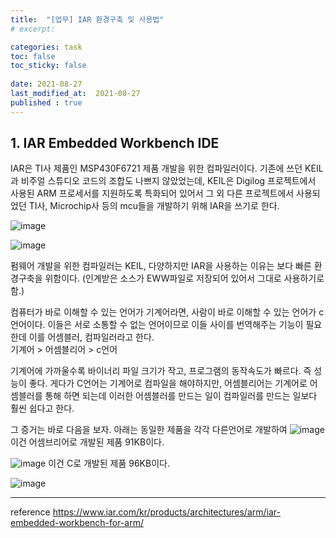 ```yaml
---
title:  "[업무] IAR 환경구축 및 사용법"
# excerpt: 

categories: task
toc: false
toc_sticky: false
 
date: 2021-08-27
last_modified_at:  2021-08-27
published : true
---
```


## 1. IAR Embedded Workbench IDE

IAR은 TI사 제품인 MSP430F6721 제품 개발을 위한 컴파일러이다. 
기존에 쓰던 KEIL과 비주얼 스튜디오 코드의 조합도 나쁘지 않았었는데, KEIL은 Digilog 프로젝트에서 사용된 ARM 프로세서를 지원하도록 특화되어 있어서 그 외 다른 프로젝트에서 사용되었던 TI사, Microchip사 등의 mcu들을 개발하기 위해 IAR을 쓰기로 한다. 

![image](https://user-images.githubusercontent.com/82863114/131090101-d9e5f507-fa96-4aa2-8146-d4bdaacff971.png)

![image](https://user-images.githubusercontent.com/82863114/131090704-f9755093-628e-44d4-940d-47afeaeea185.png)

펌웨어 개발을 위한 컴파일러는 KEIL, 다양하지만 IAR을 사용하는 이유는 보다 빠른 환경구축을 위함이다. (인계받은 소스가 EWW파일로 저장되어 있어서 그대로 사용하기로 함.)

컴퓨터가 바로 이해할 수 있는 언어가 기계어라면, 사람이 바로 이해할 수 있는 언어가 c언어이다. 이들은 서로 소통할 수 없는 언어이므로 이들 사이를 번역해주는 기능이 필요한데 이를 어셈블러, 컴파일러라고 한다.  
기계어 > 어셈블리어 > c언어

기계어에 가까울수록 바이너리 파일 크기가 작고, 프로그램의 동작속도가 빠르다. 즉 성능이 좋다. 게다가 C언어는 기계어로 컴파일을 해야하지만, 어셈블리어는 기계어로 어셈블러를 통해 하면 되는데 이러한 어셈블러를 만드는 일이 컴파일러를 만드는 일보다 훨씬 쉽다고 한다. 

그 증거는 바로 다음을 보자. 
아래는 동일한 제품을 각각 다른언어로 개발하여 
![image](https://user-images.githubusercontent.com/82863114/131096947-4c3c7db1-a237-4013-898d-ae90eb8c2258.png)
이건 어셈브리어로 개발된 제품 91KB이다. 

![image](https://user-images.githubusercontent.com/82863114/131097107-3c80434b-ba7a-496c-bc6a-b60eedf6774c.png)
이건 C로 개발된 제품 96KB이다.

![image](https://user-images.githubusercontent.com/82863114/131098310-60f76d1f-b30f-49f4-a847-edcf1bcb85d0.png)
*****

reference
https://www.iar.com/kr/products/architectures/arm/iar-embedded-workbench-for-arm/